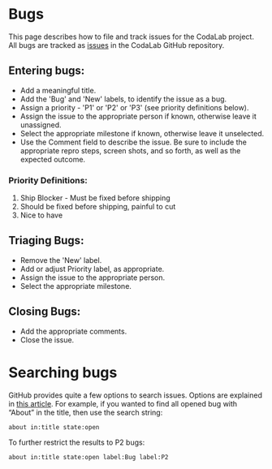 # Bugs
This page describes how to file and track issues for the CodaLab project. All bugs are tracked as [issues](https://github.com/codalab/codalab/issues?state=open) in the CodaLab GitHub repository. 

## Entering bugs:
* Add a meaningful title.
* Add the 'Bug' and 'New' labels, to identify the issue as a bug.
* Assign a priority - 'P1' or 'P2' or 'P3' (see priority definitions below).
* Assign the issue to the appropriate person if known, otherwise leave it unassigned.
* Select the appropriate milestone if known, otherwise leave it unselected.
* Use the Comment field to describe the issue. Be sure to include the appropriate repro steps, screen shots, and so forth, as well as the expected outcome. 
 
### Priority Definitions:
1. Ship Blocker - Must be fixed before shipping 
2. Should be fixed before shipping, painful to cut
3. Nice to have

## Triaging Bugs:
* Remove the 'New' label.
* Add or adjust Priority label, as appropriate.
* Assign the issue to the appropriate person.
* Select the appropriate milestone.

## Closing Bugs:
* Add the appropriate comments.
* Close the issue.

# Searching bugs

GitHub provides quite a few options to search issues. Options are explained in [this article](https://help.github.com/articles/searching-issues). For example, if you wanted to find all opened bug with “About” in the title, then use the search string:

    about in:title state:open

To further restrict the results to P2 bugs:

    about in:title state:open label:Bug label:P2